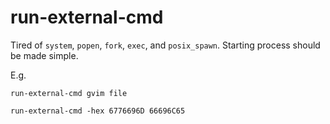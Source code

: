# run-external-cmd
Tired of `system`, `popen`, `fork`, `exec`, and `posix_spawn`. Starting process should be made simple.

E.g.
```
run-external-cmd gvim file
```
```
run-external-cmd -hex 6776696D 66696C65
```
